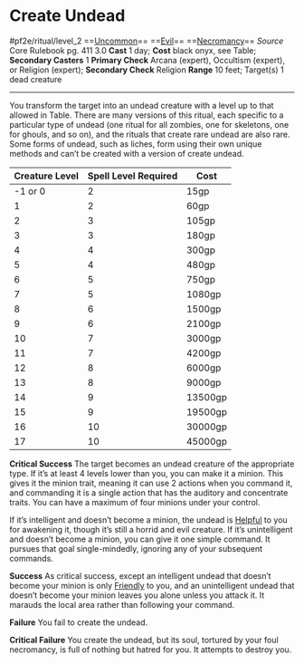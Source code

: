 # Create Undead
#pf2e/ritual/level_2
==[Uncommon](rules/traits/uncommon.md)== ==[Evil](rules/traits/evil.md)== ==[Necromancy](rules/traits/necromancy.md)==
*Source* Core Rulebook pg. 411 3.0
**Cast** 1 day; **Cost** black onyx, see Table; **Secondary Casters** 1
**Primary Check** Arcana (expert), Occultism (expert), or Religion (expert); **Secondary Check** Religion
**Range** 10 feet; Target(s) 1 dead creature

---
You transform the target into an undead creature with a level up to that allowed in Table. There are many versions of this ritual, each specific to a particular type of undead (one ritual for all zombies, one for skeletons, one for ghouls, and so on), and the rituals that create rare undead are also rare. Some forms of undead, such as liches, form using their own unique methods and can’t be created with a version of create undead.


| Creature Level | Spell Level Required | Cost    |
| -------------- | -------------------- | ------- |
| -1 or 0        | 2                    | 15gp    |
| 1              | 2                    | 60gp    |
| 2              | 3                    | 105gp   |
| 3              | 3                    | 180gp   |
| 4              | 4                    | 300gp   |
| 5              | 4                    | 480gp   |
| 6              | 5                    | 750gp   |
| 7              | 5                    | 1080gp  |
| 8              | 6                    | 1500gp  |
| 9              | 6                    | 2100gp  |
| 10             | 7                    | 3000gp  |
| 11             | 7                    | 4200gp  |
| 12             | 8                    | 6000gp  |
| 13             | 8                    | 9000gp  |
| 14             | 9                    | 13500gp |
| 15             | 9                    | 19500gp |
| 16             | 10                   | 30000gp |
| 17             | 10                   | 45000gp |



**Critical Success** The target becomes an undead creature of the appropriate type. If it’s at least 4 levels lower than you, you can make it a minion. This gives it the minion trait, meaning it can use 2 actions when you command it, and commanding it is a single action that has the auditory and concentrate traits. You can have a maximum of four minions under your control. 

If it’s intelligent and doesn’t become a minion, the undead is [Helpful](../../../Conditions/Helpful.md) to you for awakening it, though it’s still a horrid and evil creature. If it’s unintelligent and doesn’t become a minion, you can give it one simple command. It pursues that goal single-mindedly, ignoring any of your subsequent commands.

**Success** As critical success, except an intelligent undead that doesn’t become your minion is only [Friendly](../../../Conditions/Friendly.md) to you, and an unintelligent undead that doesn’t become your minion leaves you alone unless you attack it. It marauds the local area rather than following your command.

**Failure** You fail to create the undead.

**Critical Failure** You create the undead, but its soul, tortured by your foul necromancy, is full of nothing but hatred for you. It attempts to destroy you.